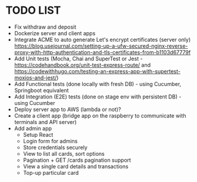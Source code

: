 # TODO LIST
* Fix withdraw and deposit
* Dockerize server and client apps
* Integrate ACME to auto generate Let's encrypt certificates (server only) https://blog.usejournal.com/setting-up-a-ufw-secured-nginx-reverse-proxy-with-http-authentication-and-tls-certificates-from-b1103d67779f
* Add Unit tests (Mocha, Chai and SuperTest or Jest - https://codehandbook.org/unit-test-express-route/ and https://codewithhugo.com/testing-an-express-app-with-supertest-moxios-and-jest/)
* Add Functional tests (done locally with fresh DB) - using Cucumber, Springboot equivalent 
* Add Integration (E2E) tests (done on stage env with persistent DB) - using Cucumber
* Deploy server app to AWS (lambda or not)?
* Create a client app (bridge app on the raspberry to communicate with terminals and API server)
* Add admin app
  - Setup React
  - Login form for admins
  - Store credentials securely
  - View to list all cards, sort options
  - Pagination + GET /cards pagination support 
  - View a single card details and transactions
  - Top-up particular card